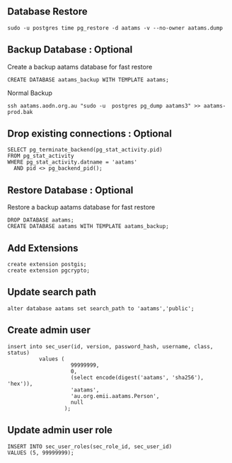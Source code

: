 
## Database Restore
```
sudo -u postgres time pg_restore -d aatams -v --no-owner aatams.dump
```

## Backup Database : Optional
Create a backup aatams database for fast restore
```
CREATE DATABASE aatams_backup WITH TEMPLATE aatams;
```

Normal Backup
```
ssh aatams.aodn.org.au "sudo -u  postgres pg_dump aatams3" >> aatams-prod.bak
```

## Drop existing connections : Optional
```
SELECT pg_terminate_backend(pg_stat_activity.pid)
FROM pg_stat_activity
WHERE pg_stat_activity.datname = 'aatams'
  AND pid <> pg_backend_pid();
```  

## Restore Database : Optional
Restore a backup aatams database for fast restore
```
DROP DATABASE aatams;
CREATE DATABASE aatams WITH TEMPLATE aatams_backup;
```

## Add Extensions
```
create extension postgis;
create extension pgcrypto;
```

## Update search path
```
alter database aatams set search_path to 'aatams','public';
```

## Create admin user
```
insert into sec_user(id, version, password_hash, username, class, status) 
          values (
                    99999999,
                    0,
                    (select encode(digest('aatams', 'sha256'), 'hex')),
                    'aatams',
                    'au.org.emii.aatams.Person',
                    null
                  ); 
```          
## Update admin user role
```
INSERT INTO sec_user_roles(sec_role_id, sec_user_id)
VALUES (5, 99999999);
```    
